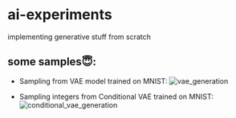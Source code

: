 # ai-experiments
implementing generative stuff from scratch

## some samples😇:
* Sampling from VAE model trained on MNIST:
![vae_generation](https://github.com/eryk-mazus/ai-experiments/assets/21311210/e6bf4414-c0d5-460c-8917-2de14ddcf035)

* Sampling integers from Conditional VAE trained on MNIST:
![conditional_vae_generation](https://github.com/eryk-mazus/ai-experiments/assets/21311210/8c0382e7-c313-43b1-8e5d-275b5f840038)
